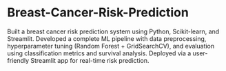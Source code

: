 # Breast-Cancer-Risk-Prediction
Built a breast cancer risk prediction system using Python, Scikit-learn, and Streamlit. Developed a complete ML pipeline with data preprocessing, hyperparameter tuning (Random Forest + GridSearchCV), and evaluation using classification metrics and survival analysis. Deployed via a user-friendly Streamlit app for real-time risk prediction.
